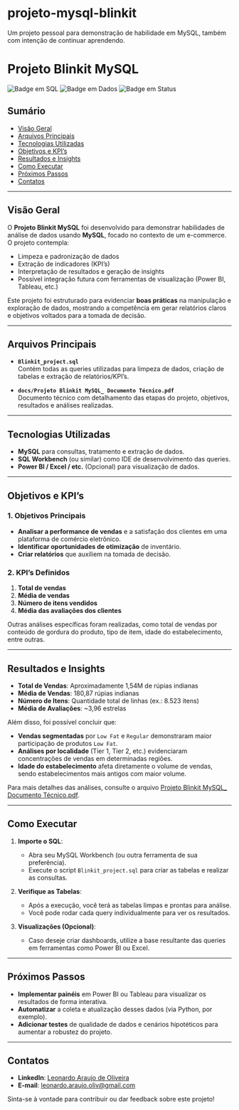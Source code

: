# projeto-mysql-blinkit
Um projeto pessoal para demonstração de habilidade em MySQL, também com intenção de continuar aprendendo.

# Projeto Blinkit MySQL 

![Badge em SQL](https://img.shields.io/badge/SQL-MySQL-blue)
![Badge em Dados](https://img.shields.io/badge/Dados-Ecommerce-success)
![Badge em Status](https://img.shields.io/badge/Status-Concluído-brightgreen)

## Sumário
- [Visão Geral](#visão-geral)
- [Arquivos Principais](#arquivos-principais)
- [Tecnologias Utilizadas](#tecnologias-utilizadas)
- [Objetivos e KPI’s](#objetivos-e-kpis)
- [Resultados e Insights](#resultados-e-insights)
- [Como Executar](#como-executar)
- [Próximos Passos](#próximos-passos)
- [Contatos](#contatos)

---

## Visão Geral
O **Projeto Blinkit MySQL** foi desenvolvido para demonstrar habilidades de análise de dados usando **MySQL**, focado no contexto de um e-commerce. O projeto contempla:
- Limpeza e padronização de dados
- Extração de indicadores (KPI’s)
- Interpretação de resultados e geração de insights
- Possível integração futura com ferramentas de visualização (Power BI, Tableau, etc.)

Este projeto foi estruturado para evidenciar **boas práticas** na manipulação e exploração de dados, mostrando a competência em gerar relatórios claros e objetivos voltados para a tomada de decisão.

---

## Arquivos Principais
- **`Blinkit_project.sql`**  
  Contém todas as queries utilizadas para limpeza de dados, criação de tabelas e extração de relatórios/KPI’s.

- **`docs/Projeto Blinkit MySQL_ Documento Técnico.pdf`**  
  Documento técnico com detalhamento das etapas do projeto, objetivos, resultados e análises realizadas.

---

## Tecnologias Utilizadas
- **MySQL** para consultas, tratamento e extração de dados.
- **SQL Workbench** (ou similar) como IDE de desenvolvimento das queries.
- **Power BI / Excel / etc.** (Opcional) para visualização de dados.

---

## Objetivos e KPI’s
### 1. Objetivos Principais
- **Analisar a performance de vendas** e a satisfação dos clientes em uma plataforma de comércio eletrônico.
- **Identificar oportunidades de otimização** de inventário.
- **Criar relatórios** que auxiliem na tomada de decisão.

### 2. KPI’s Definidos
1. **Total de vendas**  
2. **Média de vendas**  
3. **Número de itens vendidos**  
4. **Média das avaliações dos clientes**  

Outras análises específicas foram realizadas, como total de vendas por conteúdo de gordura do produto, tipo de item, idade do estabelecimento, entre outras.

---

## Resultados e Insights
- **Total de Vendas**: Aproximadamente 1,54M de rúpias indianas  
- **Média de Vendas**: 180,87 rúpias indianas  
- **Número de Itens**: Quantidade total de linhas (ex.: 8.523 itens)  
- **Média de Avaliações**: ~3,96 estrelas  

Além disso, foi possível concluir que:
- **Vendas segmentadas** por `Low Fat` e `Regular` demonstraram maior participação de produtos `Low Fat`.  
- **Análises por localidade** (Tier 1, Tier 2, etc.) evidenciaram concentrações de vendas em determinadas regiões.  
- **Idade do estabelecimento** afeta diretamente o volume de vendas, sendo estabelecimentos mais antigos com maior volume.

Para mais detalhes das análises, consulte o arquivo [Projeto Blinkit MySQL_ Documento Técnico.pdf](Docs//Projeto%20Blinkit%20MySQL_%20Documento%20Técnico.pdf).

---

## Como Executar
1. **Importe o SQL**:  
   - Abra seu MySQL Workbench (ou outra ferramenta de sua preferência).
   - Execute o script `Blinkit_project.sql` para criar as tabelas e realizar as consultas.
   
2. **Verifique as Tabelas**:  
   - Após a execução, você terá as tabelas limpas e prontas para análise.
   - Você pode rodar cada query individualmente para ver os resultados.

3. **Visualizações (Opcional)**:  
   - Caso deseje criar dashboards, utilize a base resultante das queries em ferramentas como Power BI ou Excel.

---

## Próximos Passos
- **Implementar painéis** em Power BI ou Tableau para visualizar os resultados de forma interativa.  
- **Automatizar** a coleta e atualização desses dados (via Python, por exemplo).  
- **Adicionar testes** de qualidade de dados e cenários hipotéticos para aumentar a robustez do projeto.

---

## Contatos
- **LinkedIn**: [Leonardo Araujo de Oliveira]([https://www.linkedin.com/in/seunome/](https://www.linkedin.com/in/leonardo-araujo-de-oliveira-31589730b/))
- **E-mail**: [leonardo.araujo.oliv@gmail.com](mailto:leonardo.araujo.oliv@gmail.com)

Sinta-se à vontade para contribuir ou dar feedback sobre este projeto!
